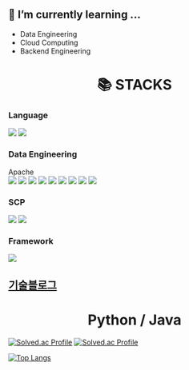 <!--
**SteveArseneLee/SteveArseneLee** is a ✨ _special_ ✨ repository because its `README.md` (this file) appears on your GitHub profile.

Here are some ideas to get you started:

- 🔭 I’m currently working on ...
- 🌱 I’m currently learning ...
- 👯 I’m looking to collaborate on ...
- 🤔 I’m looking for help with ...
- 💬 Ask me about ...
- 📫 How to reach me: ...
- 😄 Pronouns: ...
- ⚡ Fun fact: ...
-->

## 🌱 I’m currently learning ...
- Data Engineering
- Cloud Computing
- Backend Engineering

<div align=center><h1>📚 STACKS</h1></div>

### Language
<img src="https://img.shields.io/badge/Python-3776AB?style=for-the-badge&logo=Python&logoColor=white"> <img src="https://img.shields.io/badge/JAVA-007396?style=for-the-badge&logo=java&logoColor=white">

### Data Engineering
Apache  
<img src="https://img.shields.io/badge/kafka-231F20?style=for-the-badge&logo=apache kafka&logoColor=white"> <img src="https://img.shields.io/badge/spark-E25A1C?style=for-the-badge&logo=apache spark&logoColor=white"> <img src="https://img.shields.io/badge/flink-E6526F?style=for-the-badge&logo=apache flink&logoColor=white"> <img src="https://img.shields.io/badge/hadoop-66CCFF?style=for-the-badge&logo=apache hadoop&logoColor=white"> <img src="https://img.shields.io/badge/airflow-017CEE?style=for-the-badge&logo=apache airflow&logoColor=white">
<img src="https://img.shields.io/badge/snowflake-29B5E8?style=for-the-badge&logo=snowflake&logoColor=white"> 
<img src="https://img.shields.io/badge/elasticsearch-005571?style=for-the-badge&logo=elasticsearch&logoColor=white"> <img src="https://img.shields.io/badge/prometheus-E6522C?style=for-the-badge&logo=prometheus&logoColor=white"> <img src="https://img.shields.io/badge/grafana-F46800?style=for-the-badge&logo=grafana&logoColor=white">




### SCP
<img src="https://img.shields.io/badge/amazonaws-232F3E?style=for-the-badge&logo=amazon aws&logoColor=white"> <img src="https://img.shields.io/badge/google cloud platform-4285F4?style=for-the-badge&logo=google cloud&logoColor=white"> 


### Framework
<img src="https://img.shields.io/badge/django-092E20?style=for-the-badge&logo=django&logoColor=white"> 




## [기술블로그](https://squiddeveloper.notion.site/squiddeveloper/SteveArseneLee-8283e5cd76db4860aebe8deb1b54371a)

<!--[Spark&Flink 수료증.pdf](https://github.com/SteveArseneLee/SteveArseneLee/files/10893577/Spark.Flink.pdf) -->

<!--[![SteveArseneLee's GitHub stats](https://github-readme-stats.vercel.app/api?username=SteveArseneLee)](https://github.com/SteveArseneLee/github-readme-stats) -->

<div align=center><h1>Python     /     Java</h1></div>

[![Solved.ac Profile](http://mazassumnida.wtf/api/v2/generate_badge?boj=lclgood97)](https://solved.ac/lclgood97/)  [![Solved.ac Profile](http://mazassumnida.wtf/api/v2/generate_badge?boj=tealgorithmst)](https://solved.ac/tealgorithmst/)

[![Top Langs](https://github-readme-stats.vercel.app/api/top-langs/?username=SteveArseneLee&layout=compact)](https://github.com/SteveArseneLee/github-readme-stats)  
<!-- [![Top Langs](https://github-readme-stats.vercel.app/api/top-langs/?username=anuraghazra&layout=compact)](https://github.com/anuraghazra/github-readme-stats) -->

<!-- ![SteveArseneLee's GitHub stats](https://github-readme-stats.vercel.app/api?username=SteveArseneLee&show_icons=true&theme=radical)   -->
